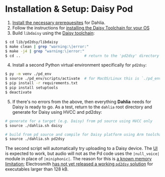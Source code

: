 # Installation & Setup: Daisy Pod

1. [Install the necessary prerequesites](/docs/02.1.setup.dahlia.md#installation--setup-dahlia-python--hvcc) for Dahlia.
1. Follow the instructions for [installing the Daisy Toolchain for your OS](https://github.com/electro-smith/DaisyWiki/wiki/1.-Setting-Up-Your-Development-Environment#1-install-the-toolchain)
1. Build `libdaisy` using the [Daisy toolchain](https://github.com/electro-smith/DaisyWiki/wiki/1.-Setting-Up-Your-Development-Environment#1-install-the-toolchain):

```bash
$ cd lib/pd2dsy/libdaisy
$ make clean | grep "warning:\|error:"
$ make -j4 | grep "warning:\|error:"
$ cd ..                             # return to the 'pd2dsy' directory
```

4. Install a second Python virtual environment specifically for `pd2dsy`:

```bash
$ py -m venv ./pd_env
$ source ./pd_env/scripts/activate  # for MacOS/Linux this is `./pd_env/bin/activate`
$ pip install -r requirements.txt
$ pip install setuptools
$ deactivate
```

5. If there's no errors from the above, then everything **Dahlia** needs for Daisy is ready to go. As a test, return to the `dahlia` root directory and generate for Daisy using HVCC and pd2dsy:

```bash
# generate for a target (e.g. Daisy) from pd source using HVCC only
$ source ./dahlia.sh daisy

# build from pd source and compile for Daisy platform using Arm toolchain
$ source ./dahlia.sh pd2dsy
```

The second script will automatically try uploading to a Daisy device. The [UI](/docs/01.ui-configurations.md#daisy-pod-ui-function-assignments) is expected to work, but audio will not as the Pd code uses the `|null_voice|` module in place of `|miniphonic|`. The reason for this is [a known memory limitation](https://github.com/vulcu/dahlia/issues/12); Electrosmith [has not yet released a working `pd2dsy` solution](https://github.com/electro-smith/pd2dsy/issues/24) for executables larger than 128 kB.
